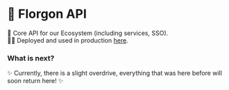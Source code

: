 # 🚀 Florgon API

🔧 Core API for our Ecosystem (including services, SSO). \
👨‍💻 Deployed and used in production [here](https://api.florgon.com/v1/utils.getServerTime).

### What is next?
✨ Currently, there is a slight overdrive, everything that was here before will soon return here! ✨
